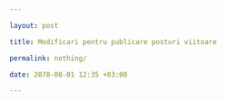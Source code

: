 ```yaml
---

layout: post

title: Modificari pentru publicare posturi viitoare

permalink: nothing/

date: 2078-08-01 12:35 +03:00

---
```

